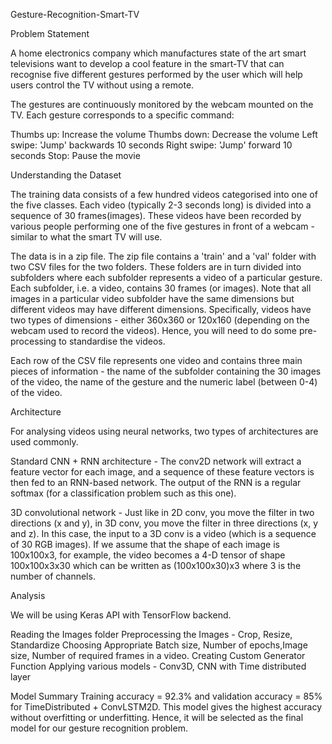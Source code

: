 Gesture-Recognition-Smart-TV


Problem Statement

A home electronics company which manufactures state of the art smart televisions want to develop a cool feature in the smart-TV that can recognise five different gestures performed by the user which will help users control the TV without using a remote.

The gestures are continuously monitored by the webcam mounted on the TV. Each gesture corresponds to a specific command:

Thumbs up: Increase the volume
Thumbs down: Decrease the volume
Left swipe: 'Jump' backwards 10 seconds 
Right swipe: 'Jump' forward 10 seconds 
Stop: Pause the movie

Understanding the Dataset

The training data consists of a few hundred videos categorised into one of the five classes. Each video (typically 2-3 seconds long) is divided into a sequence of 30 frames(images). These videos have been recorded by various people performing one of the five gestures in front of a webcam - similar to what the smart TV will use.

The data is in a zip file. The zip file contains a 'train' and a 'val' folder with two CSV files for the two folders. These folders are in turn divided into subfolders where each subfolder represents a video of a particular gesture. Each subfolder, i.e. a video, contains 30 frames (or images). Note that all images in a particular video subfolder have the same dimensions but different videos may have different dimensions. Specifically, videos have two types of dimensions - either 360x360 or 120x160 (depending on the webcam used to record the videos). Hence, you will need to do some pre-processing to standardise the videos.

Each row of the CSV file represents one video and contains three main pieces of information - the name of the subfolder containing the 30 images of the video, the name of the gesture and the numeric label (between 0-4) of the video.

Architecture

For analysing videos using neural networks, two types of architectures are used commonly.

Standard CNN + RNN architecture - The conv2D network will extract a feature vector for each image, and a sequence of these feature vectors is then fed to an RNN-based network. The output of the RNN is a regular softmax (for a classification problem such as this one).

3D convolutional network - Just like in 2D conv, you move the filter in two directions (x and y), in 3D conv, you move the filter in three directions (x, y and z). In this case, the input to a 3D conv is a video (which is a sequence of 30 RGB images). If we assume that the shape of each image is 100x100x3, for example, the video becomes a 4-D tensor of shape 100x100x3x30 which can be written as (100x100x30)x3 where 3 is the number of channels.


Analysis

We will be using Keras API with TensorFlow backend.

Reading the Images folder
Preprocessing the Images - Crop, Resize, Standardize Choosing Appropriate Batch size, Number of epochs,Image size, Number of required frames in a video. Creating Custom Generator Function Applying various models - Conv3D, CNN with Time distributed layer 

Model Summary
Training accuracy = 92.3% and validation accuracy = 85% for TimeDistributed + ConvLSTM2D. This model gives the highest accuracy without overfitting or underfitting. Hence, it will be selected as the final model for our gesture recognition problem.